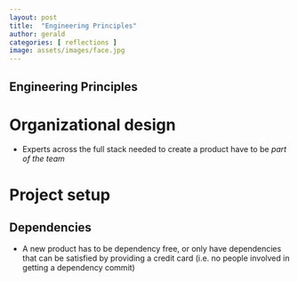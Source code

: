 ```yaml
---
layout: post
title:  "Engineering Principles"
author: gerald
categories: [ reflections ]
image: assets/images/face.jpg
---
```


Engineering Principles
---

# Organizational design
- Experts across the full stack needed to create a product have to be *part of the team*

# Project setup

## Dependencies
- A new product has to be dependency free, or only have dependencies that can be satisfied by providing a credit card (i.e. no people involved in getting a dependency commit)